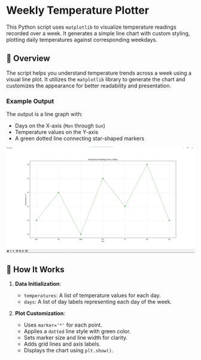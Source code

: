 # Weekly Temperature Plotter

This Python script uses `matplotlib` to visualize temperature readings recorded over a week. It generates a simple line chart with custom styling, plotting daily temperatures against corresponding weekdays.

## 📌 Overview

The script helps you understand temperature trends across a week using a visual line plot. It utilizes the `matplotlib` library to generate the chart and customizes the appearance for better readability and presentation.

### Example Output

The output is a line graph with:
- Days on the X-axis (`Mon` through `Sun`)
- Temperature values on the Y-axis
- A green dotted line connecting star-shaped markers


<p align="center">
  <img src="https://raw.githubusercontent.com/G-alileo/Scientific_Computing/main/Assets/temperature_graph.png" alt="Backend Binary Rain" />
</p>

## 🧠 How It Works

1. **Data Initialization**:
   - `temperatures`: A list of temperature values for each day.
   - `days`: A list of day labels representing each day of the week.

2. **Plot Customization**:
   - Uses `marker='*'` for each point.
   - Applies a `dotted` line style with green color.
   - Sets marker size and line width for clarity.
   - Adds grid lines and axis labels.
   - Displays the chart using `plt.show()`.